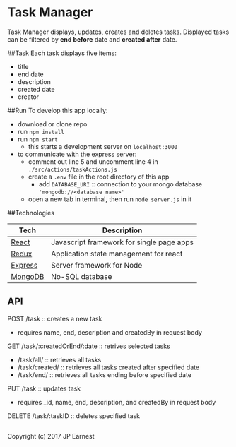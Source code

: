 # Task Manager

Task Manager displays, updates, creates and deletes tasks. Displayed tasks can be filtered by **end before** date and **created after** date.

##Task
Each task displays five items:
- title
- end date
- description
- created date
- creator

##Run
To develop this app locally:
- download or clone repo
- run `npm install`
- run `npm start`
  - this starts a development server on `localhost:3000`
- to communicate with the express server:
  - comment out line 5 and uncomment line 4 in `./src/actions/taskActions.js`
  - create a `.env` file in the root directory of this app
    - add `DATABASE_URI` :: connection to your mongo database `'mongodb://<database name>'`
  - open a new tab in terminal, then run `node server.js` in it

##Technologies

| **Tech** | **Description** |
|----------|-------|
|  [React](https://facebook.github.io/react/)  |   Javascript framework for single page apps   |
|  [Redux](http://redux.js.org/)  |   Application state management for react    |
|  [Express](http://expressjs.com/)  |   Server framework for Node   |
|  [MongoDB](https://www.mongodb.com/)  |   No-SQL database    |

## API
POST /task :: creates a new task
 - requires name, end, description and createdBy in request body

GET /task/:createdOrEnd/:date :: retrives selected tasks
  - /task/all/<any number> :: retrieves all tasks
  - /task/created/<UTC time> :: retrieves all tasks created after specified date
  - /task/end/<UTC time> :: retrieves all tasks ending before specified date

PUT /task :: updates task
 - requires _id, name, end, description, and createdBy in request body

DELETE /task/:taskID :: deletes specified task

##
Copyright (c) 2017 JP Earnest
